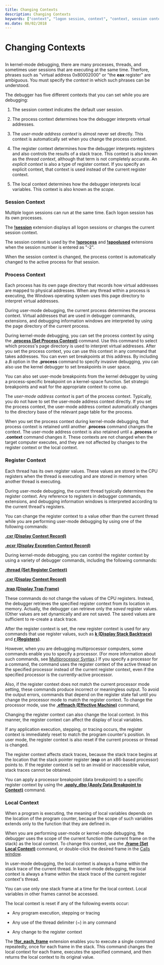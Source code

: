 ```yaml
---
title: Changing Contexts
description: Changing Contexts
keywords: ["context", "logon session, context", "context, session context", "session, context", "user sessions", "session"]
ms.date: 08/02/2018
---
```


# Changing Contexts


## <span id="ddk-changing-contexts_dbg"></span><span id="DDK_CHANGING_CONTEXTS_DBG"></span>


In kernel-mode debugging, there are many processes, threads, and sometimes user sessions that are executing at the same time. Therfore, phrases such as "virtual address 0x80002000" or "the **eax** register" are ambiguous. You must specify the *context* in which such phrases can be understood.

The debugger has five different contexts that you can set while you are debugging:

1.  The session context indicates the default user session. 

2.  The process context determines how the debugger interprets virtual addresses.

3.  The *user-mode address context* is almost never set directly. This context is automatically set when you change the process context.

4.  The register context determines how the debugger interprets registers and also controls the results of a stack trace. This context is also known as the *thread context*, although that term is not completely accurate. An *explicit context* is also a type of register context. If you specify an explicit context, that context is used instead of the current register context.

5.  The local context determines how the debugger interprets local variables. This context is also known as the *scope*.

### <span id="session-context"></span><span id="SESSION_CONTEXT"></span>Session Context

Multiple logon sessions can run at the same time. Each logon session has its own processes.

The [**!session**](../debuggercmds/-session.md) extension displays all logon sessions or changes the current session context.

The session context is used by the [**!sprocess**](../debuggercmds/-sprocess.md) and [**!spoolused**](../debuggercmds/kernel-mode-extensions.md) extensions when the session number is entered as "-2".

When the session context is changed, the process context is automatically changed to the active process for that session.

### <span id="process-context"></span><span id="PROCESS_CONTEXT"></span>Process Context

Each process has its own page directory that records how virtual addresses are mapped to physical addresses. When any thread within a process is executing, the Windows operating system uses this page directory to interpret virtual addresses.

During user-mode debugging, the current process determines the process context. Virtual addresses that are used in debugger commands, extensions, and debugging information windows are interpreted by using the page directory of the current process.

During kernel-mode debugging, you can set the process context by using the [**.process (Set Process Context)**](../debuggercmds/-process--set-process-context-.md) command. Use this command to select which process's page directory is used to interpret virtual addresses. After you set the process context, you can use this context in any command that takes addresses. You can even set breakpoints at this address. By including a **/i** option in the **.process** command to specify invasive debugging, you can also use the kernel debugger to set breakpoints in user space.

You can also set user-mode breakpoints from the kernel debugger by using a process-specific breakpoint on a kernel-space function. Set strategic breakpoints and wait for the appropriate context to come up.

The *user-mode address context* is part of the process context. Typically, you do not have to set the user-mode address context directly. If you set the process context, the user-mode address context automatically changes to the directory base of the relevant page table for the process. 

When you set the process context during kernel-mode debugging, that process context is retained until another **.process** command changes the context. The user-mode address context is also retained until a **.process** or **.context** command changes it. These contexts are not changed when the target computer executes, and they are not affected by changes to the register context or the local context.

### <span id="register-context"></span><span id="REGISTER_CONTEXT"></span>Register Context

Each thread has its own register values. These values are stored in the CPU registers when the thread is executing and are stored in memory when another thread is executing.

During user-mode debugging, the current thread typically determines the register context. Any reference to registers in debugger commands, extensions, and debugging information windows is interpreted according to the current thread's registers.

You can change the register context to a value other than the current thread while you are performing user-mode debugging by using one of the following commands:

[**.cxr (Display Context Record)**](../debuggercmds/-cxr--display-context-record-.md)

[**.ecxr (Display Exception Context Record)**](../debuggercmds/-ecxr--display-exception-context-record-.md)

During kernel-mode debugging, you can control the register context by using a variety of debugger commands, including the following commands:

[**.thread (Set Register Context)**](../debuggercmds/-thread--set-register-context-.md)

[**.cxr (Display Context Record)**](../debuggercmds/-cxr--display-context-record-.md)

[**.trap (Display Trap Frame)**](../debuggercmds/-trap--display-trap-frame-.md)

These commands do not change the values of the CPU registers. Instead, the debugger retrieves the specified register context from its location in memory. Actually, the debugger can retrieve only the *saved* register values. (Other values are set dynamically and are not saved. The saved values are sufficient to re-create a stack trace.

After the register context is set, the new register context is used for any commands that use register values, such as [**k (Display Stack Backtrace)**](../debuggercmds/k--kb--kc--kd--kp--kp--kv--display-stack-backtrace-.md) and [**r (Registers)**](../debuggercmds/r--registers-.md).

However, when you are debugging multiprocessor computers, some commands enable you to specify a processor. (For more information about such commands, see [Multiprocessor Syntax](../debuggercmds/multiprocessor-syntax.md).) If you specify a processor for a command, the command uses the register context of the active thread on the specified processor instead of the current register context, even if the specified processor is the currently-active processor.

Also, if the register context does not match the current processor mode setting, these commands produce incorrect or meaningless output. To avoid the output errors, commands that depend on the register state fail until you change the processor mode to match the register context. To change the processor mode, use the [**.effmach (Effective Machine)**](../debuggercmds/-effmach--effective-machine-.md) command,

Changing the register context can also change the local context. In this manner, the register context can affect the display of local variables.

If any application execution, stepping, or tracing occurs, the register context is immediately reset to match the program counter's position. In user mode, the register context is also reset if the current process or thread is changed.

The register context affects stack traces, because the stack trace begins at the location that the stack pointer register (**esp** on an x86-based processor) points to. If the register context is set to an invalid or inaccessible value, stack traces cannot be obtained.

You can apply a processor breakpoint (data breakpoint) to a specific register context by using the [**.apply\_dbp (Apply Data Breakpoint to Context)**](../debuggercmds/-apply-dbp--apply-data-breakpoint-to-context-.md) command.

### <span id="local-context"></span><span id="LOCAL_CONTEXT"></span>Local Context

When a program is executing, the meaning of local variables depends on the location of the program counter, because the scope of such variables extends only to the function that they are defined in.

When you are performing user-mode or kernel-mode debugging, the debugger uses the scope of the current function (the current frame on the stack) as the local context. To change this context, use the [**.frame (Set Local Context)**](../debuggercmds/-frame--set-local-context-.md) command, or double-click the desired frame in the [Calls window](calls-window.md).

In user-mode debugging, the local context is always a frame within the stack trace of the current thread. In kernel-mode debugging, the local context is always a frame within the stack trace of the current register context's thread.

You can use only one stack frame at a time for the local context. Local variables in other frames cannot be accessed.

The local context is reset if any of the following events occur:

-   Any program execution, stepping or tracing

-   Any use of the thread delimiter (~) in any command

-   Any change to the register context

The [**!for\_each\_frame**](../debuggercmds/-for-each-frame.md) extension enables you to execute a single command repeatedly, once for each frame in the stack. This command changes the local context for each frame, executes the specified command, and then returns the local context to its original value.

 

 





